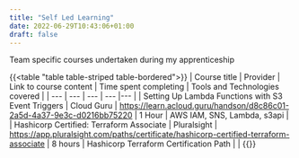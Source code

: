 ```yaml
---
title: "Self Led Learning"
date: 2022-06-29T10:43:06+01:00
draft: false
---
```


Team specific courses undertaken during my apprenticeship

{{<table "table table-striped table-bordered">}}
| Course title | Provider | Link to course content | Time spent completing | Tools and Technologies covered |
| --- | --- | --- | --- |--- |
| Setting Up Lambda Functions with S3 Event Triggers | Cloud Guru | <https://learn.acloud.guru/handson/d8c86c01-2a5d-4a37-9e3c-d0216bb75220> | 1 Hour | AWS IAM, SNS, Lambda, s3api |
| Hashicorp Certified: Terraform Associate | Pluralsight | <https://app.pluralsight.com/paths/certificate/hashicorp-certified-terraform-associate> | 8 hours | Hashicorp Terraform Certification Path |
|
{{</table>}}
